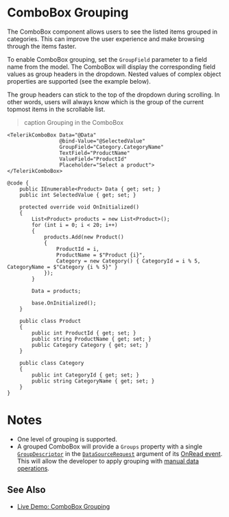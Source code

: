 
# ComboBox Grouping

The ComboBox component allows users to see the listed items grouped in categories. This can improve the user experience and make browsing through the items faster.

To enable ComboBox grouping, set the `GroupField` parameter to a field name from the model. The ComboBox will display the corresponding field values as group headers in the dropdown. Nested values of complex object properties are supported (see the example below).

The group headers can stick to the top of the dropdown during scrolling. In other words, users will always know which is the group of the current topmost items in the scrollable list.

>caption Grouping in the ComboBox

````RAZOR
<TelerikComboBox Data="@Data"
                 @bind-Value="@SelectedValue"
                 GroupField="Category.CategoryName"
                 TextField="ProductName"
                 ValueField="ProductId"
                 Placeholder="Select a product">
</TelerikComboBox>

@code {
    public IEnumerable<Product> Data { get; set; }
    public int SelectedValue { get; set; }

    protected override void OnInitialized()
    {
        List<Product> products = new List<Product>();
        for (int i = 0; i < 20; i++)
        {
            products.Add(new Product()
            {
                ProductId = i,
                ProductName = $"Product {i}",
                Category = new Category() { CategoryId = i % 5, CategoryName = $"Category {i % 5}" }
            });
        }

        Data = products;

        base.OnInitialized();
    }

    public class Product
    {
        public int ProductId { get; set; }
        public string ProductName { get; set; }
        public Category Category { get; set; }
    }

    public class Category
    {
        public int CategoryId { get; set; }
        public string CategoryName { get; set; }
    }
}
````

# Notes

* One level of grouping is supported.
* A grouped ComboBox will provide a `Groups` property with a single [`GroupDescriptor`](slug:Telerik.DataSource.GroupDescriptor) in the [`DataSourceRequest`](slug:Telerik.DataSource.DataSourceRequest) argument of its [OnRead event](slug:components/combobox/events#onread). This will allow the developer to apply grouping with [manual data operations](slug:components/grid/manual-operations).

## See Also

* [Live Demo: ComboBox Grouping](https://demos.telerik.com/blazor-ui/combobox/grouping)

